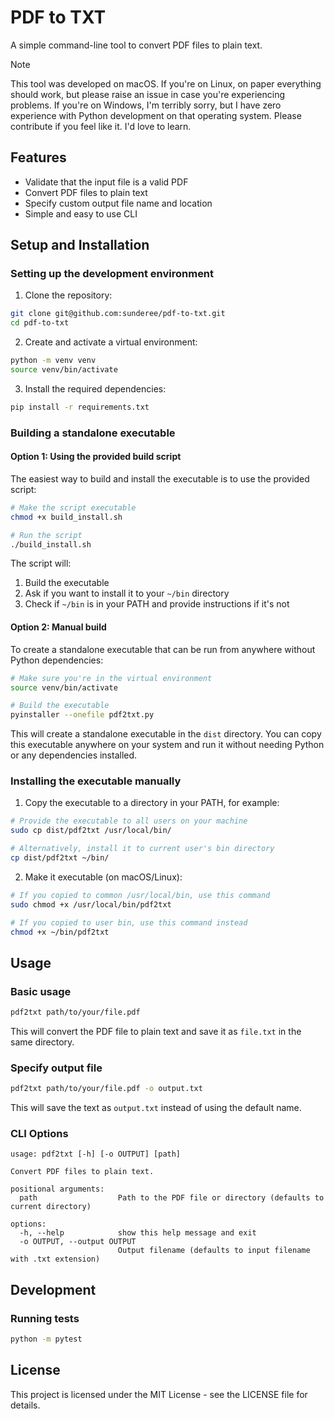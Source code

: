 # PDF to TXT

A simple command-line tool to convert PDF files to plain text.

> [!NOTE]  
> This tool was developed on macOS. If you're on Linux, on paper everything should work, but please raise an issue in case you're experiencing problems. If you're on Windows, I'm terribly sorry, but I have zero experience with Python development on that operating system. Please contribute if you feel like it. I'd love to learn.

## Features

- Validate that the input file is a valid PDF
- Convert PDF files to plain text
- Specify custom output file name and location
- Simple and easy to use CLI

## Setup and Installation

### Setting up the development environment

1. Clone the repository:
```bash
git clone git@github.com:sunderee/pdf-to-txt.git
cd pdf-to-txt
```

2. Create and activate a virtual environment:
```bash
python -m venv venv
source venv/bin/activate
```

3. Install the required dependencies:
```bash
pip install -r requirements.txt
```

### Building a standalone executable

#### Option 1: Using the provided build script

The easiest way to build and install the executable is to use the provided script:

```bash
# Make the script executable
chmod +x build_install.sh

# Run the script
./build_install.sh
```

The script will:
1. Build the executable
2. Ask if you want to install it to your `~/bin` directory
3. Check if `~/bin` is in your PATH and provide instructions if it's not

#### Option 2: Manual build

To create a standalone executable that can be run from anywhere without Python dependencies:

```bash
# Make sure you're in the virtual environment
source venv/bin/activate

# Build the executable
pyinstaller --onefile pdf2txt.py
```

This will create a standalone executable in the `dist` directory. You can copy this executable anywhere on your system and run it without needing Python or any dependencies installed.

### Installing the executable manually

1. Copy the executable to a directory in your PATH, for example:
```bash
# Provide the executable to all users on your machine
sudo cp dist/pdf2txt /usr/local/bin/

# Alternatively, install it to current user's bin directory
cp dist/pdf2txt ~/bin/
```

2. Make it executable (on macOS/Linux):
```bash
# If you copied to common /usr/local/bin, use this command
sudo chmod +x /usr/local/bin/pdf2txt

# If you copied to user bin, use this command instead
chmod +x ~/bin/pdf2txt
```

## Usage

### Basic usage

```bash
pdf2txt path/to/your/file.pdf
```

This will convert the PDF file to plain text and save it as `file.txt` in the same directory.

### Specify output file

```bash
pdf2txt path/to/your/file.pdf -o output.txt
```

This will save the text as `output.txt` instead of using the default name.

### CLI Options

```
usage: pdf2txt [-h] [-o OUTPUT] [path]

Convert PDF files to plain text.

positional arguments:
  path                  Path to the PDF file or directory (defaults to current directory)

options:
  -h, --help            show this help message and exit
  -o OUTPUT, --output OUTPUT
                        Output filename (defaults to input filename with .txt extension)
```

## Development

### Running tests

```bash
python -m pytest
```

## License

This project is licensed under the MIT License - see the LICENSE file for details. 
